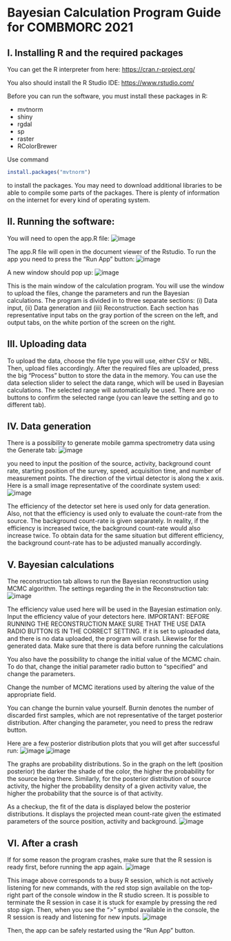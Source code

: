 # Bayesian Calculation Program Guide for COMBMORC 2021
## I. Installing R and the required packages
You can get the R interpreter from here: https://cran.r-project.org/

You also should install the R Studio IDE: https://www.rstudio.com/

Before you can run the software, you must install these packages in R:
* mvtnorm
* shiny
* rgdal
* sp
* raster
* RColorBrewer

Use command
```R 
install.packages("mvtnorm")
```
to install the packages. You may need to download additional libraries to be able to compile some parts of the packages. There is plenty of information on the internet for every kind of operating system.

## II. Running the software:

You will need to open the app.R file:
![image](https://user-images.githubusercontent.com/30175279/139648977-22e938e1-c402-40cc-8265-8310dac1eee3.png)


The app.R file will open in the document viewer of the Rstudio. To run the app you need to press the “Run App” button:
![image](https://user-images.githubusercontent.com/30175279/139648998-0d609365-8347-4145-8803-ba6a0ce32753.png)

A new window should pop up:
![image](https://user-images.githubusercontent.com/30175279/139649032-8c2e454c-a92f-47ca-8245-8ca25c8f6823.png)


This is the main window of the calculation program. You will use the window to upload the files, change the parameters and run the Bayesian calculations. The program is divided in to three separate sections: (i) Data input, (ii) Data generation and (iii) Reconstruction. Each section has representative input tabs on the gray portion of the screen on the left, and output tabs, on the white portion of the screen on the right.

## III. Uploading data
To upload the data, choose the file type you will use, either CSV or NBL. Then, upload files accordingly. After the required files are uploaded, press the big “Process” button to store the data in the memory.
You can use the data selection slider to select the data range, which will be used in Bayesian calculations. The selected range will automatically be used. There are no buttons to confirm the selected range (you can leave the setting and go to different tab).

## IV. Data generation
There is a possibility to generate mobile gamma spectrometry data using the Generate tab:
![image](https://user-images.githubusercontent.com/30175279/139649066-3be78a69-af07-45b1-96be-5c5f2da37c11.png)


you need to input the position of the source, activity, background count rate, starting position of the survey, speed, acquisition time, and number of measurement points. The direction of the virtual detector is along the x axis. Here is a small image representative of the coordinate system used:
![image](https://user-images.githubusercontent.com/30175279/139649079-29a57545-11bf-4043-9b90-9b5f089b6abe.png)


The efficiency of the detector set here is used only for data generation. Also, not that the efficiency is used only to evaluate the count-rate from the source. The background count-rate is given separately. In reality, if the efficiency is increased twice, the background count-rate would also increase twice. To obtain data for the same situation but different efficiency, the background count-rate has to be adjusted manually accordingly.

## V. Bayesian calculations
The reconstruction tab allows to run the Bayesian reconstruction using MCMC algorithm. The settings regarding the in the Reconstruction tab:
![image](https://user-images.githubusercontent.com/30175279/139649095-90995da0-bfd3-4f17-9ade-38349ec8095b.png)


The efficiency value used here will be used in the Bayesian estimation only. Input the efficiency value of your detectors here.
IMPORTANT: BEFORE RUNNING THE RECONSTRUCTION MAKE SURE THAT THE USE DATA RADIO BUTTON IS IN THE CORRECT SETTING.
If it is set to uploaded data, and there is no data uploaded, the program will crash. Likewise for the generated data. Make sure that there is data before running the calculations

You also have the possibility to change the initial value of the MCMC chain. To do that, change the initial parameter radio button to “specified” and change the parameters.

Change the number of MCMC iterations used by altering the value of the appropriate field.

You can change the burnin value yourself. Burnin denotes the number of discarded first samples, which are not representative of the target posterior distribution. After changing the parameter, you need to press the redraw button.

Here are a few posterior distribution plots that you will get after successful run:
![image](https://user-images.githubusercontent.com/30175279/139649127-cfe8de6e-301b-4878-ab5b-31ed7df6ca92.png)
![image](https://user-images.githubusercontent.com/30175279/139649133-4546e56f-2356-4f92-a3fd-7789cca16e31.png)


The graphs are probability distributions. So in the graph on the left (position posterior) the darker the shade of the color, the higher the probability for the source being there. Similarly, for the posterior distribution of source activity, the higher the probability density of a given activity value, the higher the probability that the source is of that activity.

As a checkup, the fit of the data is displayed below the posterior distributions. It displays the projected mean count-rate given the estimated parameters of the source position, activity and background.
![image](https://user-images.githubusercontent.com/30175279/139649146-70d59bad-9860-4089-a451-98eceb364ef0.png)




## VI. After a crash
If for some reason the program crashes, make sure that the R session is ready first, before running the app again.
![image](https://user-images.githubusercontent.com/30175279/139649151-eb8afb0e-0d1a-4d69-9038-dd2fc6e4014f.png)


This image above corresponds to a busy R session, which is not actively listening for new commands, with the red stop sign available on the top-right part of the console window in the R studio screen. It is possible to terminate the R session in case it is stuck for example by pressing the red stop sign. 
Then, when you see the “>” symbol available in the console, the R session is ready and listening for new inputs.
![image](https://user-images.githubusercontent.com/30175279/139649161-b68dc153-85a5-4a99-887a-f224d9b96088.png)

Then, the app can be safely restarted using the “Run App” button.
